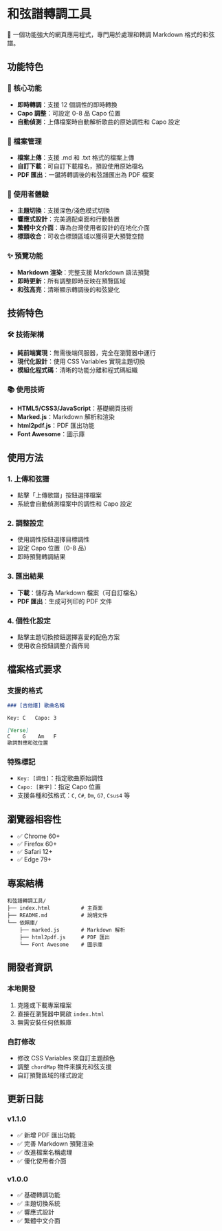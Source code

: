 # 和弦譜轉調工具

🎸 一個功能強大的網頁應用程式，專門用於處理和轉調 Markdown 格式的和弦譜。

## 功能特色

### 🎼 核心功能
- **即時轉調**：支援 12 個調性的即時轉換
- **Capo 調整**：可設定 0-8 品 Capo 位置
- **自動偵測**：上傳檔案時自動解析歌曲的原始調性和 Capo 設定

### 📁 檔案管理
- **檔案上傳**：支援 .md 和 .txt 格式的檔案上傳
- **自訂下載**：可自訂下載檔名，預設使用原始檔名
- **PDF 匯出**：一鍵將轉調後的和弦譜匯出為 PDF 檔案

### 🎨 使用者體驗
- **主題切換**：支援深色/淺色模式切換
- **響應式設計**：完美適配桌面和行動裝置
- **繁體中文介面**：專為台灣使用者設計的在地化介面
- **標頭收合**：可收合標頭區域以獲得更大預覽空間

### ✨ 預覽功能
- **Markdown 渲染**：完整支援 Markdown 語法預覽
- **即時更新**：所有調整即時反映在預覽區域
- **和弦高亮**：清晰顯示轉調後的和弦變化

## 技術特色

### 🛠️ 技術架構
- **純前端實現**：無需後端伺服器，完全在瀏覽器中運行
- **現代化設計**：使用 CSS Variables 實現主題切換
- **模組化程式碼**：清晰的功能分離和程式碼組織

### 📚 使用技術
- **HTML5/CSS3/JavaScript**：基礎網頁技術
- **Marked.js**：Markdown 解析和渲染
- **html2pdf.js**：PDF 匯出功能
- **Font Awesome**：圖示庫

## 使用方法

### 1. 上傳和弦譜
- 點擊「上傳歌譜」按鈕選擇檔案
- 系統會自動偵測檔案中的調性和 Capo 設定

### 2. 調整設定
- 使用調性按鈕選擇目標調性
- 設定 Capo 位置（0-8 品）
- 即時預覽轉調結果

### 3. 匯出結果
- **下載**：儲存為 Markdown 檔案（可自訂檔名）
- **PDF 匯出**：生成可列印的 PDF 文件

### 4. 個性化設定
- 點擊主題切換按鈕選擇喜愛的配色方案
- 使用收合按鈕調整介面佈局

## 檔案格式要求

### 支援的格式
```markdown
### [吉他譜] 歌曲名稱

Key: C   Capo: 3

[Verse]
C    G    Am   F
歌詞對應和弦位置
```

### 特殊標記
- `Key: [調性]`：指定歌曲原始調性
- `Capo: [數字]`：指定 Capo 位置
- 支援各種和弦格式：`C`, `C#`, `Dm`, `G7`, `Csus4` 等

## 瀏覽器相容性

- ✅ Chrome 60+
- ✅ Firefox 60+
- ✅ Safari 12+
- ✅ Edge 79+

## 專案結構

```
和弦譜轉調工具/
├── index.html          # 主頁面
├── README.md           # 說明文件
└── 依賴庫/
    ├── marked.js       # Markdown 解析
    ├── html2pdf.js     # PDF 匯出
    └── Font Awesome    # 圖示庫
```

## 開發者資訊

### 本地開發
1. 克隆或下載專案檔案
2. 直接在瀏覽器中開啟 `index.html`
3. 無需安裝任何依賴庫

### 自訂修改
- 修改 CSS Variables 來自訂主題顏色
- 調整 `chordMap` 物件來擴充和弦支援
- 自訂預覽區域的樣式設定

## 更新日誌

### v1.1.0
- ✅ 新增 PDF 匯出功能
- ✅ 完善 Markdown 預覽渲染
- ✅ 改進檔案名稱處理
- ✅ 優化使用者介面

### v1.0.0
- ✅ 基礎轉調功能
- ✅ 主題切換系統
- ✅ 響應式設計
- ✅ 繁體中文介面

